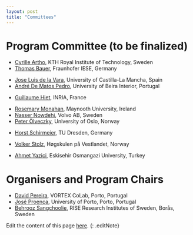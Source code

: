 ```yaml
---
layout: post
title: "Committees"
---
```


# Program Committee (to be finalized)

 - [Cyrille Artho](https://www.kth.se/profile/artho/), KTH Royal Institute of Technology, Sweden
 - [Thomas Bauer](), Fraunhofer IESE, Germany
<!-- 
 - [José Bacelar Almeida](http://www.di.uminho.pt/~jba), University of Minho, Portugal
 - [Raul Barbosa](https://eden.dei.uc.pt/~rbarbosa/), University of Coimbra, Portugal
 - [Stelios Basagiannis](), Collins Aerospace, Ireland
 - [Marcello Cinque](http://wpage.unina.it/macinque/), University of Naples Federico II (UNINA), Italy
-->
 - [Jose Luis de la Vara](https://sites.google.com/site/jldelavara/), University of Castilla-La Mancha, Spain
 - [André De Matos Pedro](https://www.ubi.pt/Pessoa/matos.pedro), University of Beira Interior, Portugal
<!-- 
 - [Marie Farrell](), University of Manchester, United Kingdom
 - [Barbara Gallina](), Mälardalen University, Sweden
-->
 - [Guillaume Hiet](https://guillaume.hiet.fr), INRIA, France
<!-- 
 - [Paolo Lollini](http://rcl.dsi.unifi.it/aboutus/paolo.php), University of  Firenze, Italy
 - [Jan Tobias Mühlberg](https://muehlber.github.io/),  Université Libre de Bruxelles, Belgium
-->
 - [Rosemary Monahan](https://www.maynoothuniversity.ie/people/rosemary-monahan), Maynooth University, Ireland
 - [Nasser Nowdehi](), Volvo AB, Sweden
 - [Peter Ölveczky](http://folk.uio.no/peterol), University of Oslo, Norway
<!-- 
 - [Karthik Pattabiraman](https://ece.ubc.ca/karthik-pattabiraman/), University of British Columbia (UBC), Canada
 - [Antonio Pecchia](https://ultraviolet.ding.unisannio.it/apecchia/), University of Sannio, Italy
 - [Peter Popov](http://www.csr.city.ac.uk/staff/popov/), City University, United Kingdom
 - [Juan Carlos Ruiz](https://www.upv.es/ficha-personal/JUARUIGA), Technical University of Valencia, Spain
-->
 - [Horst Schirmeier](https://ess.cs.tu-dortmund.de/Staff/hsc/), TU Dresden, Germany
<!-- 
 - [Christoph Schmittner](http://www.ait.ac.at/), Austrian Institute of Technology, Austria
 - [Aleš Smrčka](https://www.fit.vut.cz/person/smrcka/.en), Brno University of Technology, Czech Republic
-->
 - [Volker Stolz](https://ict.hvl.no/people/volker-stolz/), Høgskulen på Vestlandet, Norway
<!-- 
 - [Carolyn Talcott](), SRI  International, USA
 - [Stefano Tonetta](https://fm.fbk.eu/author/stefano-tonetta.html), FBK-ICT, Italy
-->
 - [Ahmet Yazici](), Eskisehir Osmangazi University, Turkey
<!-- 
 - [Saman Zonouz](https://www.cc.gatech.edu/people/saman-zonouz), Georgia Institute of Technology, USA
-->
 

<!--
 - [Joseba Andoni Agirre](), Universidad Mondragon, Spain
 - [Stylianos Basagiannis](), Collins Aerospace, Ireland
 - [Peter Folkesson](), RISE Research Institutes of Sweden, Sweden
 - [André Lourenço](https://www.linkedin.com/in/arlourenco/), CardioID, Portugal
 - [Maurizio Mongelli](https://publications.cnr.it/authors/maurizio.mongelli), CNR-IEIIT, Italy
 - [Tomas Olovsson](https://research.chalmers.se/en/person/tomasol), Chalmers University of Technology, Sweden
 - [Peter Ölveczky](http://folk.uio.no/peterol), University of Oslo, Norway
 - [Martin Törngren](https://www.kth.se/profile/martint/), KTH Royal Institute of Technology, Sweden
 --> 


 <!-- - [Name](...), Affiliation, Country -->

# Organisers and Program Chairs

 - [David Pereira](https://cister-labs.pt/people/david_pereira/), VORTEX CoLab, Porto, Portugal
 - [José Proença](https://jose.proenca.org/), University of Porto, Porto, Portugal
 - [Behrooz Sangchoolie](https://www.ri.se/en/person/behrooz-sangchoolie), RISE Research Institutes of Sweden, Borås, Sweden


Edit the content of this page [here](https://github.com/verdi-workshop/2025/blob/main/committees/index.md).
{: .editNote}
